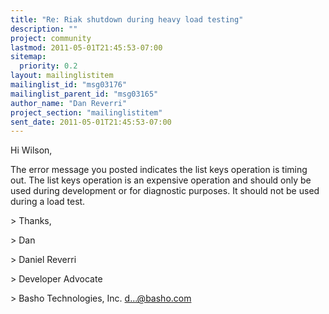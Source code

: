 ```yaml
---
title: "Re: Riak shutdown during heavy load testing"
description: ""
project: community
lastmod: 2011-05-01T21:45:53-07:00
sitemap:
  priority: 0.2
layout: mailinglistitem
mailinglist_id: "msg03176"
mailinglist_parent_id: "msg03165"
author_name: "Dan Reverri"
project_section: "mailinglistitem"
sent_date: 2011-05-01T21:45:53-07:00
---
```



Hi Wilson,

The error message you posted indicates the list keys operation is timing
out. The list keys operation is an expensive operation and should only be
used during development or for diagnostic purposes. It should not be used
during a load test.

&gt;
Thanks,

&gt; Dan

&gt;
Daniel Reverri

&gt; Developer Advocate

&gt; Basho Technologies, Inc.
d...@basho.com
